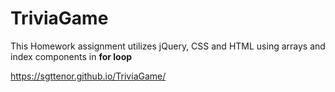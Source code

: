 # TriviaGame

This Homework assignment utilizes jQuery, CSS and HTML using arrays and index components in <b>for loop</b>

https://sgttenor.github.io/TriviaGame/
